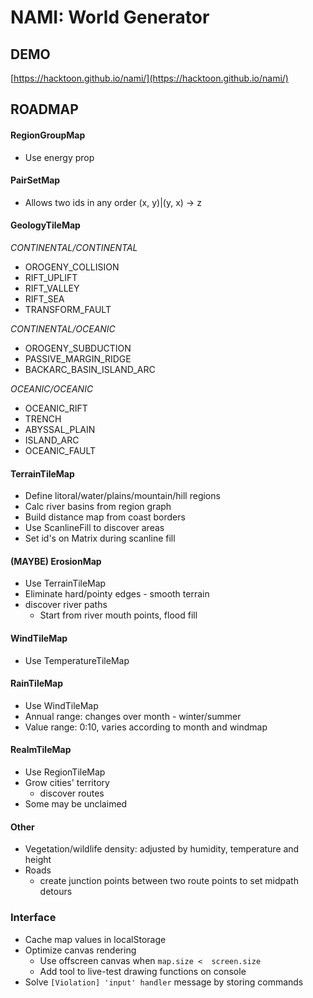 # NAMI: World Generator


## DEMO

[https://hacktoon.github.io/nami/](https://hacktoon.github.io/nami/)


## ROADMAP


#### RegionGroupMap
- Use energy prop

#### PairSetMap
- Allows two ids in any order (x, y)|(y, x) -> z

#### GeologyTileMap
*CONTINENTAL/CONTINENTAL*
- OROGENY_COLLISION
- RIFT_UPLIFT
- RIFT_VALLEY
- RIFT_SEA
- TRANSFORM_FAULT

*CONTINENTAL/OCEANIC*
- OROGENY_SUBDUCTION
- PASSIVE_MARGIN_RIDGE
- BACKARC_BASIN_ISLAND_ARC

*OCEANIC/OCEANIC*
- OCEANIC_RIFT
- TRENCH
- ABYSSAL_PLAIN
- ISLAND_ARC
- OCEANIC_FAULT

#### TerrainTileMap
- Define litoral/water/plains/mountain/hill regions
- Calc river basins from region graph
- Build distance map from coast borders
- Use ScanlineFill to discover areas
- Set id's on Matrix during scanline fill

#### (MAYBE) ErosionMap
- Use TerrainTileMap
- Eliminate hard/pointy edges - smooth terrain
- discover river paths
  - Start from river mouth points, flood fill

#### WindTileMap
- Use TemperatureTileMap

#### RainTileMap
- Use WindTileMap
- Annual range: changes over month - winter/summer
- Value range: 0:10, varies according to month and windmap

#### RealmTileMap
- Use RegionTileMap
- Grow cities' territory
  - discover routes
- Some may be unclaimed

#### Other
- Vegetation/wildlife density: adjusted by humidity, temperature and height
- Roads
  - create junction points between two route points to set midpath detours

### Interface
- Cache map values in localStorage
- Optimize canvas rendering
  - Use offscreen canvas when `map.size <  screen.size`
  - Add tool to live-test drawing functions on console
- Solve `[Violation] 'input' handler` message by storing commands